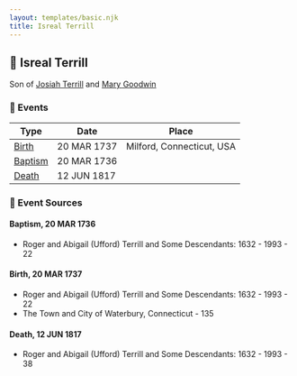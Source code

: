 ```yaml
---
layout: templates/basic.njk
title: Isreal Terrill
---
```

## 🔵 Isreal Terrill

Son of [Josiah Terrill](/people/8/80183041) and [Mary Goodwin](/people/4/49404198)

### 📆 Events

Type | Date | Place
------ | ------ | ------
[Birth](#event-5e0204a1-ed13-4c93-aa19-a2a25860b8be) | 20 MAR 1737 | Milford, Connecticut, USA
[Baptism](#event-4d72c8c6-b599-48ac-b47d-53017bfee161) | 20 MAR 1736 |
[Death](#event-1f8ec920-27cf-4e23-9bac-fefb823d8d8d) | 12 JUN 1817 |

### 📰 Event Sources

#### <a id="event-4d72c8c6-b599-48ac-b47d-53017bfee161"></a> Baptism, 20 MAR 1736
* Roger and Abigail (Ufford) Terrill and Some Descendants: 1632 - 1993  - 22

#### <a id="event-5e0204a1-ed13-4c93-aa19-a2a25860b8be"></a> Birth, 20 MAR 1737
* Roger and Abigail (Ufford) Terrill and Some Descendants: 1632 - 1993  - 22
* The Town and City of Waterbury, Connecticut  - 135

#### <a id="event-1f8ec920-27cf-4e23-9bac-fefb823d8d8d"></a> Death, 12 JUN 1817
* Roger and Abigail (Ufford) Terrill and Some Descendants: 1632 - 1993  - 38